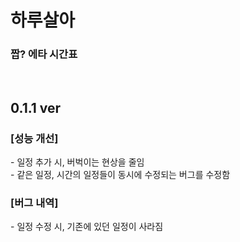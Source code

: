 # 하루살아

### 짭? 에타 시간표

<br>

## 0.1.1 ver

### [성능 개선]
\- 일정 추가 시, 버벅이는 현상을 줄임  
\- 같은 일정, 시간의 일정들이 동시에 수정되는 버그를 수정함  

### [버그 내역]
\- 일정 수정 시, 기존에 있던 일정이 사라짐